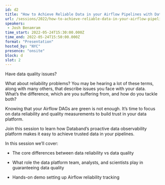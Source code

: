 ```yaml
---
id: d2
title: "How to Achieve Reliable Data in your Airflow Pipelines with Databand"
url: /sessions/2022/how-to-achieve-reliable-data-in-your-airflow-pipelines-with-databand
speakers:
 - Josh Benamram
time_start: 2022-05-24T15:30:00.000Z
time_end: 2022-05-24T15:50:00.000Z
format: "Presentation"
hosted_by: "NYC"
presence: "onsite"
block: d
slot: 2
---
```


Have data quality issues? 
 
 
 
 What about reliability problems? You may be hearing a lot of these terms, along with many others, that describe issues you face with your data. What’s the difference, which are you suffering from, and how do you tackle both?
 
 
 
 Knowing that your Airflow DAGs are green is not enough. It’s time to focus on data reliability and quality measurements to build trust in your data platform.
 
 
 
 Join this session to learn how Databand’s proactive data observability platform makes it easy to achieve trusted data in your pipelines.
 
 
 
 In this session we’ll cover:
 
 
 
  - The core differences between data reliability vs data quality
 
  - What role the data platform team, analysts, and scientists play in guaranteeing data quality
 
  - Hands-on demo setting up Airflow reliability tracking